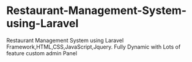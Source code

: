 # Restaurant-Management-System-using-Laravel
Restaurant Management System using Laravel Framework,HTML,CSS,JavaScript,Jquery. Fully Dynamic with Lots of feature custom admin Panel 
